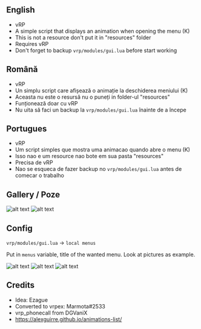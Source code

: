 English
- 
- vRP
- A simple script that displays an animation when opening the menu (K)
- This is not a resource don't put it in "resources" folder
- Requires vRP
- Don't forget to backup `vrp/modules/gui.lua` before start working

Română
-
- vRP
- Un simplu script care afișează o animație la deschiderea meniului (K)
- Aceasta nu este o resursă nu o puneți in folder-ul "resources"
- Funționează doar cu vRP
- Nu uita să faci un backup la `vrp/modules/gui.lua` înainte de a începe

Portugues
-
- vRP
- Um script simples que mostra uma animacao quando abre o menu (K)
- Isso nao e um resource nao bote em sua pasta "resources"
- Precisa de vRP
- Nao se esqueca de fazer backup no `vrp/modules/gui.lua` antes de comecar o trabalho


Gallery / Poze
-

![alt text](https://i.imgur.com/XFuWy0m.png) ![alt text](https://i.imgur.com/vSNv1P5.png)

Config
-
`vrp/modules/gui.lua` -> `local menus`

Put in `menus` variable, title of the wanted menu. Look at pictures as example.

![alt text](https://i.imgur.com/FI30ign.png)
![alt text](https://i.imgur.com/QP7KN64.png)
![alt text](https://i.imgur.com/qryy74X.png)

Credits
-
- Idea: Ezague
- Converted to vrpex: Marmota#2533
- vrp_phonecall from DGVaniX
- https://alexguirre.github.io/animations-list/
